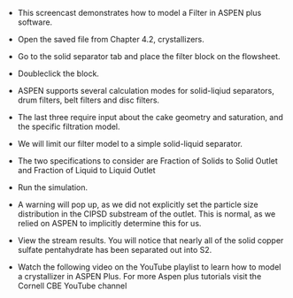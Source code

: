 - This screencast demonstrates how to model a Filter in ASPEN plus software.

- Open the saved file from Chapter 4.2, crystallizers.
- Go to the solid separator tab and place the filter block on the flowsheet.
- Doubleclick the block.
- ASPEN supports several calculation modes for solid-liqiud separators, drum filters, belt filters and disc filters.
- The last three require input about the cake geometry and saturation, and the specific filtration model. 
- We will limit our filter model to a simple solid-liquid separator.
- The two specifications to consider are Fraction of Solids to
Solid Outlet and Fraction of Liquid to Liquid Outlet
- Run the simulation.
- A warning will pop up, as we did not explicitly set the particle size distribution in the CIPSD substream of the outlet.
This is normal, as we relied on ASPEN to implicitly determine this for us.
- View the stream results. You will notice that nearly  all of the solid copper sulfate pentahydrate has been separated out into S2.

- Watch the following video on the YouTube playlist to learn how to model a crystallizer in ASPEN Plus.  For more Aspen plus tutorials visit the Cornell CBE YouTube channel
